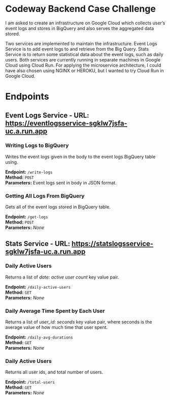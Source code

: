 # Codeway Backend Case Challenge
I am asked to create an infrastructure on Google Cloud which collects user’s event logs and stores in BigQuery and also serves the aggregated data stored.

Two services are implemented to maintain the infrastructure. Event Logs Service is to add event logs to and retrieve from the Big Query. Stats Service is to return some statistical data about the event logs, such as daily users.
Both services are currently running in separate machines in Google Cloud using Cloud Run. For applying the microservice architecture, I could have also chosen using NGINX or HEROKU, but I wanted to try Cloud Run in Google Cloud.

# Endpoints

## Event Logs Service - URL: https://eventlogsservice-sgklw7jsfa-uc.a.run.app

### Writing Logs to BigQuery

Writes the event logs given in the body to the event logs BigQuery table using. 

**Endpoint:** `/write-logs` \
**Method:** `POST` \
**Parameters:** Event logs sent in body in JSON format. 

### Getting All Logs From BigQuery

Gets all of the event logs stored in BigQuery table. 

**Endpoint:** `/get-logs` \
**Method:** `POST` \
**Parameters:** _None_

## Stats Service - URL: https://statslogsservice-sgklw7jsfa-uc.a.run.app

### Daily Active Users

Returns a list of _date: active user count_ key value pair.

**Endpoint:** `/daily-active-users` \
**Method:** `GET` \
**Parameters:** _None_

### Daily Average Time Spent by Each User

Returns a list of _user_id: seconds_ key value pair, where seconds is the average value of how much time that user spent.

**Endpoint:** `/daily-avg-durations` \
**Method:** `GET` \
**Parameters:** _None_

### Daily Active Users

Returns all user ids, and total number of users.

**Endpoint:** `/total-users` \
**Method:** `GET` \
**Parameters:** _None_

